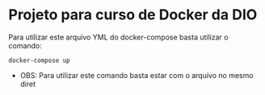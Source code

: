 # Projeto para curso de Docker da DIO

Para utilizar este arquivo YML do docker-compose basta utilizar o comando:

```
docker-compose up
```


- OBS: Para utilizar este comando basta estar com o arquivo no mesmo diret

